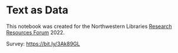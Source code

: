 # Text as Data

This notebook was created for the Northwestern Libraries <a href="https://sites.northwestern.edu/rrf2022/">Research Resources Forum</a> 2022. 

Survey: https://bit.ly/3Ak89GL 

